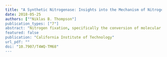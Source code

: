 ```yaml
---
title: "A Synthetic Nitrogenase: Insights into the Mechanism of Nitrogen Fixation by a Single-Site Fe Catalyst"
date: 2018-05-25
authors: [""Niklas B. Thompson"]
publication_types: ["7"]
abstract: "Nitrogen fixation, specifically the conversion of molecular nitrogen into ammonia, is a fundamental reaction necessary to support life. Our group has recently discovered the first family of well-defined iron complexes that catalyze the conversion of dinitrogen to ammonia. This thesis details mechanistic study of the nitrogen fixation chemistry these complexes. Chapter 1 presents an abbreviated overview of catalytic nitrogen fixation, which places our work in a larger context. Chapter 2 details the synthesis and nitrogen fixation activity of a series of cobalt complexes that are homologous to the known iron-based catalysts. The central goal of this work was to provide a structure-function study of the isostructural cobalt and iron complexes, in which the nature of the transition metal ion was changed in a fashion that predictably modulated the electronics of the system. Chapter 3 details in situ mechanistic studies of nitrogen fixation catalyzed by the iron complexes under the originally-reported reaction conditions. In this study, we were able to achieve a nearly order-of-magnitude improvement of catalyst turnover. Study of the reaction dynamics evidence a single-site mechanism for dinitrogen reduction, which is corroborated by in situ monitoring of catalytic reaction mixtures using freeze-quench Mössbauer spectroscopy. In Chapter 4, we study the key N-N bond cleavage step in the catalytic cycle for nitrogen fixation. In this chapter, we demonstrate that sequential reduction and low-temperature protonation of an iron catalyst results in the formation of ammonia and a terminal Fe(IV) nitrido complex. This result provides a compelling proposal for the mechanism of the catalytic nitrogen fixation reaction. Finally, in Chapter 5 we present spectroscopic and computational studies detailing the electronic structures of a redox series of Fe(NNR2) complexes that model key catalytic intermediates occurring prior to the N-N bond cleavage step. We evidence one-electron redox non-innocence of the “NNR2” ligand, which resembles that of the classically non-innocent ligand, NO, and may have mechanistic implications for the divergent nitrogen fixation activity of the some of the iron complexes studied by our group."
featured: false
publication: "California Institute of Technology"
url_pdf: ""
doi: "10.7907/T4WQ-TM68"
---
```

